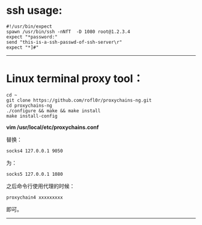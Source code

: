 

# ssh usage:


```
#!/usr/bin/expect
spawn /usr/bin/ssh -nNfT  -D 1080 root@1.2.3.4
expect "*password:"
send "this-is-a-ssh-passwd-of-ssh-server\r"
expect "*]#"
```


-------



# Linux terminal proxy tool：





```
cd ~
git clone https://github.com/rofl0r/proxychains-ng.git
cd proxychains-ng
./configure && make && make install
make install-config
```


**vim /usr/local/etc/proxychains.conf**

替换：


```
socks4 127.0.0.1 9050
```

为：


```
socks5 127.0.0.1 1080
```




之后命令行使用代理的时候：



```
proxychain4 xxxxxxxxx
```

 即可。



-------


